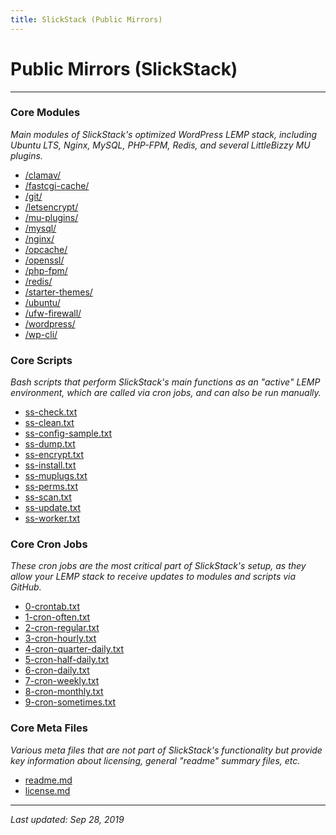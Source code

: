 ```yaml
---
title: SlickStack (Public Mirrors)
---
```


# Public Mirrors (SlickStack)

----

### Core Modules

*Main modules of SlickStack's optimized WordPress LEMP stack, including Ubuntu LTS, Nginx, MySQL, PHP-FPM, Redis, and several LittleBizzy MU plugins.*

* <a href="clamav/">/clamav/</a>
* <a href="fastcgi-cache/">/fastcgi-cache/</a>
* <a href="git/">/git/</a>
* <a href="letsencrypt/">/letsencrypt/</a>
* <a href="mu-plugins/">/mu-plugins/</a>
* <a href="mysql/">/mysql/</a>
* <a href="nginx/">/nginx/</a>
* <a href="opcache/">/opcache/</a>
* <a href="openssl/">/openssl/</a>
* <a href="php-fpm/">/php-fpm/</a>
* <a href="redis/">/redis/</a>
* <a href="starter-themes/">/starter-themes/</a>
* <a href="ubuntu/">/ubuntu/</a>
* <a href="ufw-firewall/">/ufw-firewall/</a>
* <a href="wordpress/">/wordpress/</a>
* <a href="wp-cli/">/wp-cli/</a>

### Core Scripts

*Bash scripts that perform SlickStack's main functions as an "active" LEMP environment, which are called via cron jobs, and can also be run manually.*

* <a href="ss-check.txt">ss-check.txt</a>
* <a href="ss-clean.txt">ss-clean.txt</a>
* <a href="ss-config-sample.txt">ss-config-sample.txt</a>
* <a href="ss-dump.txt">ss-dump.txt</a>
* <a href="ss-encrypt.txt">ss-encrypt.txt</a>
* <a href="ss-install.txt">ss-install.txt</a>
* <a href="ss-muplugs.txt">ss-muplugs.txt</a>
* <a href="ss-perms.txt">ss-perms.txt</a>
* <a href="ss-scan.txt">ss-scan.txt</a>
* <a href="ss-update.txt">ss-update.txt</a>
* <a href="ss-worker.txt">ss-worker.txt</a>

### Core Cron Jobs

*These cron jobs are the most critical part of SlickStack's setup, as they allow your LEMP stack to receive updates to modules and scripts via GitHub.*

* <a href="0-crontab.txt">0-crontab.txt</a>
* <a href="1-cron-often.txt">1-cron-often.txt</a>
* <a href="2-cron-regular.txt">2-cron-regular.txt</a>
* <a href="3-cron-hourly.txt">3-cron-hourly.txt</a>
* <a href="4-cron-quarter-daily.txt">4-cron-quarter-daily.txt</a>
* <a href="5-cron-half-daily.txt">5-cron-half-daily.txt</a>
* <a href="6-cron-daily.txt">6-cron-daily.txt</a>
* <a href="7-cron-weekly.txt">7-cron-weekly.txt</a>
* <a href="8-cron-monthly.txt">8-cron-monthly.txt</a>
* <a href="9-cron-sometimes.txt">9-cron-sometimes.txt</a>

### Core Meta Files

*Various meta files that are not part of SlickStack's functionality but provide key information about licensing, general "readme" summary files, etc.*

* <a href="readme.md">readme.md</a>
* <a href="license.md">license.md</a>

----

*Last updated: Sep 28, 2019*
